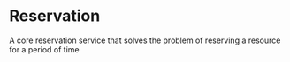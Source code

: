 # Reservation

A core reservation service that solves the problem of reserving a resource for a period of time
